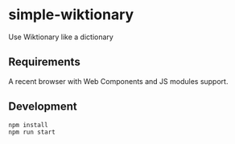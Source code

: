 # simple-wiktionary

Use Wiktionary like a dictionary

## Requirements

A recent browser with Web Components and JS modules support.

## Development

```js
npm install
npm run start
```
